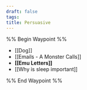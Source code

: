 ```yaml
---
draft: false
tags:
title: Persuasive
---
```

%% Begin Waypoint %%
- [[Dog]]
- [[Emails - A Monster Calls]]
- **[[Emu Letters]]**
- [[Why is sleep important]]

%% End Waypoint %%
